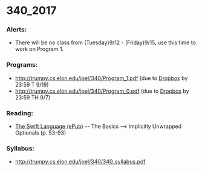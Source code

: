 # 340_2017

### Alerts:
* There will be no class from (Tuesday)9/12 - (Friday)9/15, use this time to work on Program 1. 

### Programs:
* http://trumpy.cs.elon.edu/joel/340/Program_1.pdf (due to [Dropbox](https://www.dropbox.com/request/2XzyPIcqWSRQzQDi6OG2) by 23:59 T 9/19)
* http://trumpy.cs.elon.edu/joel/340/Program_0.pdf (due to [Dropbox](https://www.dropbox.com/request/Ol7h2u3KpQi8qvTzXta5) by 23:59 TH 9/7)

### Reading:
* [The Swift Language (ePub)](https://swift.org/documentation/TheSwiftProgrammingLanguage(Swift4).epub) -- The Basics --> Implicitly Unwrapped Optionals (p. 53-93)

### Syllabus:
* http://trumpy.cs.elon.edu/joel/340/340_syllabus.pdf
